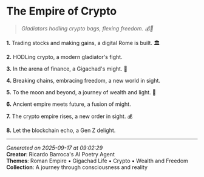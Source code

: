 # The Empire of Crypto

> *Gladiators hodling crypto bags, flexing freedom. 💰🤝*

**1.** Trading stocks and making gains, a digital Rome is built. 🏛️


**2.** HODLing crypto, a modern gladiator's fight.


**3.** In the arena of finance, a Gigachad's might. 💪


**4.** Breaking chains, embracing freedom, a new world in sight.


**5.** To the moon and beyond, a journey of wealth and light. 🚀


**6.** Ancient empire meets future, a fusion of might.


**7.** The crypto empire rises, a new order in sight. 💰


**8.** Let the blockchain echo, a Gen Z delight.



---

*Generated on 2025-09-17 at 09:02:29*  
**Creator**: Ricardo Barroca's AI Poetry Agent  
**Themes**: Roman Empire • Gigachad Life • Crypto • Wealth and Freedom  
**Collection**: A journey through consciousness and reality